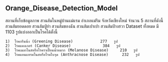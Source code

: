 ## Orange_Disease_Detection_Model
สถานที่เก็บข้อมูลภาพ สวนส้มในหมู่บ้านแม่แรม อำเภอแม่ริม จังหวัดเชียงใหม่ จำนวน 5 สถานที่ดังนี้ สวนส้มยอดดอย สวนส้มปู่ย่า สวนส้มของฉัน สวนส้มเปาเปา สวนส้มป้างฮวา Dataset ทั้งหมด มี 1103 รูปแบ่งออกเป็นโรคได้ตั้งนี้
```
1)  โรคกรีนนิ่ง (Greening Disease) 			  277   รูป
2)  โรคแคงเกอร์ (Canker Disease) 			  384   รูป
3)  โรคเมลาโนสหรือโรคราเปื้อนน้ำหมาก (Melanose Disease)     210   รูป
4)  โรคแอนแทรคโนสหรือโรคใบจุด (Anthracnose Disease)      232   รูป

```
